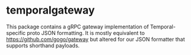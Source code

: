 # temporalgateway

This package contains a gRPC gateway implementation of Temporal-specific proto JSON formatting. It is mostly equivalent
to https://github.com/gogo/gateway but altered for our JSON formatter that supports shorthand payloads.